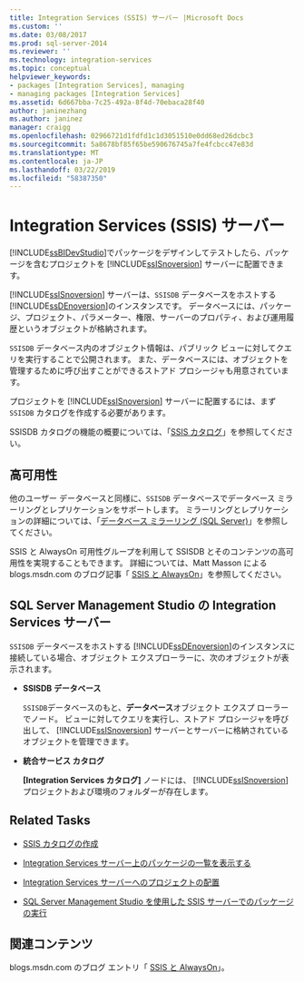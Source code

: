 ```yaml
---
title: Integration Services (SSIS) サーバー |Microsoft Docs
ms.custom: ''
ms.date: 03/08/2017
ms.prod: sql-server-2014
ms.reviewer: ''
ms.technology: integration-services
ms.topic: conceptual
helpviewer_keywords:
- packages [Integration Services], managing
- managing packages [Integration Services]
ms.assetid: 6d667bba-7c25-492a-8f4d-70ebaca28f40
author: janinezhang
ms.author: janinez
manager: craigg
ms.openlocfilehash: 02966721d1fdfd1c1d3051510e0dd68ed26dcbc3
ms.sourcegitcommit: 5a8678bf85f65be590676745a7fe4fcbcc47e83d
ms.translationtype: MT
ms.contentlocale: ja-JP
ms.lasthandoff: 03/22/2019
ms.locfileid: "58387350"
---
```

# <a name="integration-services-ssis-server"></a>Integration Services (SSIS) サーバー
  [!INCLUDE[ssBIDevStudio](../../includes/ssbidevstudio-md.md)]でパッケージをデザインしてテストしたら、パッケージを含むプロジェクトを [!INCLUDE[ssISnoversion](../../includes/ssisnoversion-md.md)] サーバーに配置できます。  
  
 [!INCLUDE[ssISnoversion](../../includes/ssisnoversion-md.md)] サーバーは、`SSISDB` データベースをホストする [!INCLUDE[ssDEnoversion](../../includes/ssdenoversion-md.md)]のインスタンスです。 データベースには、パッケージ、プロジェクト、パラメーター、権限、サーバーのプロパティ、および運用履歴というオブジェクトが格納されます。  
  
 `SSISDB` データベース内のオブジェクト情報は、パブリック ビューに対してクエリを実行することで公開されます。 また、データベースには、オブジェクトを管理するために呼び出すことができるストアド プロシージャも用意されています。  
  
 プロジェクトを [!INCLUDE[ssISnoversion](../../includes/ssisnoversion-md.md)] サーバーに配置するには、まず `SSISDB` カタログを作成する必要があります。  
  
 SSISDB カタログの機能の概要については、「[SSIS カタログ](ssis-catalog.md)」を参照してください。  
  
## <a name="high-availability"></a>高可用性  
 他のユーザー データベースと同様に、`SSISDB` データベースでデータベース ミラーリングとレプリケーションをサポートします。 ミラーリングとレプリケーションの詳細については、「[データベース ミラーリング &#40;SQL Server&#41;](../../database-engine/database-mirroring/database-mirroring-sql-server.md)」を参照してください。  
  
 SSIS と AlwaysOn 可用性グループを利用して SSISDB とそのコンテンツの高可用性を実現することもできます。 詳細については、Matt Masson による blogs.msdn.com のブログ記事「 [SSIS と AlwaysOn](https://go.microsoft.com/fwlink/?LinkId=255873)」を参照してください。  
  
##  <a name="ssms"></a> SQL Server Management Studio の Integration Services サーバー  
 `SSISDB` データベースをホストする [!INCLUDE[ssDEnoversion](../../includes/ssdenoversion-md.md)]のインスタンスに接続している場合、オブジェクト エクスプローラーに、次のオブジェクトが表示されます。  
  
-   **SSISDB データベース**  
  
     `SSISDB`データベースのもと、**データベース**オブジェクト エクスプ ローラーでノード。 ビューに対してクエリを実行し、ストアド プロシージャを呼び出して、 [!INCLUDE[ssISnoversion](../../includes/ssisnoversion-md.md)] サーバーとサーバーに格納されているオブジェクトを管理できます。  
  
-   **統合サービス カタログ**  
  
     **[Integration Services カタログ]** ノードには、 [!INCLUDE[ssISnoversion](../../includes/ssisnoversion-md.md)] プロジェクトおよび環境のフォルダーが存在します。  
  
## <a name="related-tasks"></a>Related Tasks  
  
-   [SSIS カタログの作成](../create-the-ssis-catalog.md)  
  
-   [Integration Services サーバー上のパッケージの一覧を表示する](view-the-list-of-packages-on-the-integration-services-server.md)  
  
-   [Integration Services サーバーへのプロジェクトの配置](../deploy-projects-to-integration-services-server.md)  
  
-   [SQL Server Management Studio を使用した SSIS サーバーでのパッケージの実行](../run-a-package-on-the-ssis-server-using-sql-server-management-studio.md)  
  
## <a name="related-content"></a>関連コンテンツ  
 blogs.msdn.com のブログ エントリ「 [SSIS と AlwaysOn](https://go.microsoft.com/fwlink/?LinkId=255873)」。  
  
  
